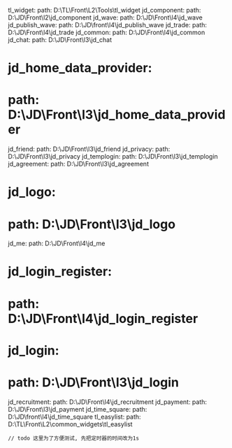   tl_widget:
    path: D:\TL\Front\L2\Tools\tl_widget
  jd_component:
    path: D:\JD\Front\l2\jd_component
  jd_wave:
    path: D:\JD\Front\l4\jd_wave
  jd_publish_wave:
    path: D:\JD\front\l4\jd_publish_wave
  jd_trade:
    path: D:\JD\Front\l4\jd_trade
  jd_common:
    path: D:\JD\Front\l4\jd_common
  jd_chat:
    path: D:\JD\Front\l3\jd_chat
#  jd_home_data_provider:
#    path: D:\JD\Front\l3\jd_home_data_provider
  jd_friend:
    path: D:\JD\Front\l3\jd_friend
  jd_privacy:
    path: D:\JD\Front\l3\jd_privacy
  jd_templogin:
    path: D:\JD\Front\l3\jd_templogin
  jd_agreement:
    path: D:\JD\Front\l3\jd_agreement
#  jd_logo:
#    path: D:\JD\Front\l3\jd_logo
  jd_me:
    path: D:\JD\Front\l4\jd_me
#  jd_login_register:
#    path: D:\JD\Front\l4\jd_login_register
#  jd_login:
#    path: D:\JD\Front\l3\jd_login
  jd_recruitment:
    path: D:\JD\Front\l4\jd_recruitment
  jd_payment:
    path: D:\JD\Front\l3\jd_payment
  jd_time_square:
    path: D:\JD\front\l4\jd_time_square
  tl_easylist:
    path: D:\TL\Front\L2\common_widgets\tl_easylist

    // todo 这里为了方便测试, 先把定时器的时间改为1s

      